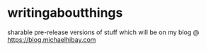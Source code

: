 # writingaboutthings
sharable pre-release versions of stuff which will be on my blog @ https://blog.michaelhibay.com

